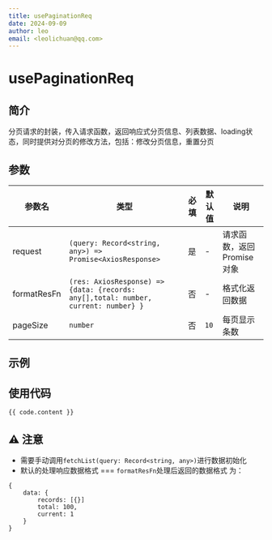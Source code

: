 ```yaml
---
title: usePaginationReq
date: 2024-09-09
author: leo
email: <leolichuan@qq.com>
---
```


<script setup>
    import UsePaginationReq from '../components/UsePaginationReq.vue'
    import code from '../componentsCode/UsePaginationReq.js'
</script>

# usePaginationReq

## 简介

分页请求的封装，传入请求函数，返回响应式分页信息、列表数据、loading状态，同时提供对分页的修改方法，包括：修改分页信息，重置分页

## 参数

| 参数名      | 类型                                                                               | 必填 | 默认值 | 说明                      |
| ----------- | ---------------------------------------------------------------------------------- | ---- | ------ | ------------------------- |
| request     | `(query: Record<string, any>) => Promise<AxiosResponse>`                           | 是   | -      | 请求函数，返回Promise对象 |
| formatResFn | `(res: AxiosResponse) => {data: {records: any[],total: number, current: number} }` | 否   | -      | 格式化返回数据            |
| pageSize    | `number`                                                                           | 否   | `10`   | 每页显示条数              |

## 示例

<UsePaginationReq />

## 使用代码

```js-vue
{{ code.content }}
```

## ⚠️ 注意

- 需要手动调用`fetchList(query: Record<string, any>)`进行数据初始化
- 默认的处理响应数据格式 === `formatResFn`处理后返回的数据格式 为：

```
{
    data: {
        records: [{}]
        total: 100,
        current: 1
    }
}
```
